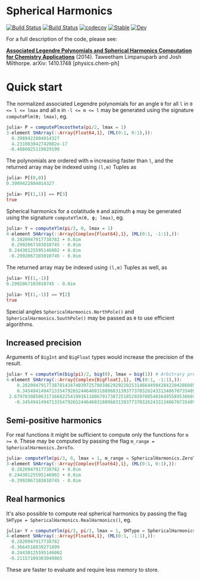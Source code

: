 # Spherical Harmonics

[![Build Status](https://travis-ci.com/jishnub/SphericalHarmonics.jl.svg?branch=master)](https://travis-ci.com/jishnub/SphericalHarmonics.jl)
[![Build Status](https://ci.appveyor.com/api/projects/status/github/jishnub/SphericalHarmonics.jl?svg=true)](https://ci.appveyor.com/project/jishnub/SphericalHarmonics-jl)
[![codecov](https://codecov.io/gh/jishnub/SphericalHarmonics.jl/branch/master/graph/badge.svg)](https://codecov.io/gh/jishnub/SphericalHarmonics.jl)
[![Stable](https://img.shields.io/badge/docs-stable-blue.svg)](https://jishnub.github.io/SphericalHarmonics.jl/stable)
[![Dev](https://img.shields.io/badge/docs-dev-blue.svg)](https://jishnub.github.io/SphericalHarmonics.jl/dev)

For a full description of the code, please see:

[**Associated Legendre Polynomials and Spherical Harmonics Computation for Chemistry Applications**](http://arxiv.org/abs/1410.1748) (2014). Taweetham Limpanuparb and Josh Milthorpe. arXiv: 1410.1748 [physics.chem-ph]

# Quick start

The normalized associated Legendre polynomials for an angle `θ` for all `l` in `0 <= l <= lmax` and all `m` in `-l <= m <= l` may be generated using the signature `computePlm(θ; lmax)`, eg.

```julia
julia> P = computePlmcostheta(pi/2, lmax = 1)
3-element SHArray(::Array{Float64,1}, (ML(0:1, 0:1),)):
  0.3989422804014327
  4.231083042742082e-17
 -0.4886025119029199
```

The polynomials are ordered with `m` increasing faster than `l`, and the returned array may be indexed using `(l,m)` Tuples as 

```julia
julia> P[(0,0)]
0.3989422804014327

julia> P[(1,1)] == P[3]
true
```

Spherical harmonics for a colatitude `θ` and azimuth `ϕ` may be generated using the signature `computeYlm(θ, ϕ; lmax)`, eg.

```julia
julia> Y = computeYlm(pi/3, 0, lmax = 1) 
4-element SHArray(::Array{Complex{Float64},1}, (ML(0:1, -1:1),)):
  0.2820947917738782 + 0.0im
  0.2992067103010745 - 0.0im
 0.24430125595146002 + 0.0im
 -0.2992067103010745 - 0.0im
```

The returned array may be indexed using `(l,m)` Tuples as well, as 

```julia
julia> Y[(1,-1)]
0.2992067103010745 - 0.0im

julia> Y[(1,-1)] == Y[2]
true
```

Special angles `SphericalHarmonics.NorthPole()` and `SphericalHarmonics.SouthPole()` may be passed as `θ` to use efficient algorithms.

## Increased precision

Arguments of `BigInt` and `BigFloat` types would increase the precision of the result.

```julia
julia> Y = computeYlm(big(pi)/2, big(0), lmax = big(1)) # Arbitrary precision
4-element SHArray(::Array{Complex{BigFloat},1}, (ML(0:1, -1:1),)):
    0.2820947917738781434740397257803862929220253146644994284220428608553212342207478 + 0.0im
    0.3454941494713354792652446460318896831393773703262433134867073548945156550201567 - 0.0im
 2.679783085063171668225419916118067917387251852939708540164955895366691604430101e-78 + 0.0im
   -0.3454941494713354792652446460318896831393773703262433134867073548945156550201567 - 0.0im
```

## Semi-positive harmonics

For real functions it might be sufficient to compute only the functions for `m >= 0`. These may be computed by passing the flag `m_range = SphericalHarmonics.ZeroTo`.

```julia
julia> computeYlm(pi/3, 0, lmax = 1, m_range = SphericalHarmonics.ZeroTo)
3-element SHArray(::Array{Complex{Float64},1}, (ML(0:1, 0:1),)):
  0.2820947917738782 + 0.0im
 0.24430125595146002 + 0.0im
 -0.2992067103010745 - 0.0im
```

## Real harmonics

It's also possible to compute real spherical harmonics by passing the flag `SHType = SphericalHarmonics.RealHarmonics()`, eg.

```julia
julia> Y = computeYlm(pi/3, pi/3, lmax = 1, SHType = SphericalHarmonics.RealHarmonics())
4-element SHArray(::Array{Float64,1}, (ML(0:1, -1:1),)):
  0.2820947917738782
 -0.3664518839271899
  0.24430125595146002
 -0.21157109383040865
```

These are faster to evaluate and require less memory to store.